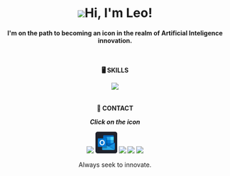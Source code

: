 # <h1 align="center"><img src="https://raw.githubusercontent.com/MartinHeinz/MartinHeinz/master/wave.gif" width="30px">Hi, I'm Leo!</h1>

#### <p align="center">I'm on the path to becoming an icon in the realm of Artificial Inteligence innovation.</p>
<br>

**<p align = "center">🖥️ SKILLS</p>**
  <div style="display: inline_block">
    <p align="center">
      <img src="https://skillicons.dev/icons?i=python,js,cs,cpp,html,css,java,dotnet,nodejs,mysql,postgres,ps,notion,obsidian,pycharm,vscode&perline=8" />
    </p>
    </p>
  </div>

  ##

  
**<p align = "center">📧 CONTACT</p>**
_****<p align = "center">Click on the icon</p>****_
<div> 
   <p align="center">
  <a href="https://www.linkedin.com/in/leomdpaz" target="_blank"><img src="https://skillicons.dev/icons?i=linkedin" target="_blank"></a>
  <a href="mailto:leomacielpaz@hotmail.com" target="_blank"><img alt="[Icon]" height="49" width="49" src="https://github.com/gui-bus/TechIcons/blob/main/Dark/Outlook.svg" target="_blank"></a>
  <a href = "mailto:leomacielpaz@gmail.com"><img src="https://skillicons.dev/icons?i=gmail" target="_blank"></a>
  <a href="https://instagram.com/leomdpaz" target="_blank"><img src="https://skillicons.dev/icons?i=instagram" target="_blank"></a> 
  <a href="https://discord.com/users/namats" target="_blank"><img src="https://skillicons.dev/icons?i=discord" target="_blank"></a> 
  </p>
</div>

<p align="center">Always seek to innovate.</p>
